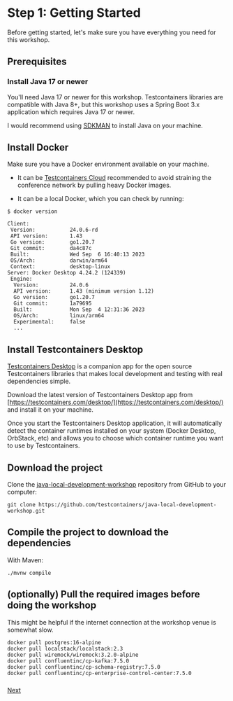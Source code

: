 # Step 1: Getting Started
Before getting started, let's make sure you have everything you need for this workshop.

## Prerequisites

### Install Java 17 or newer
You'll need Java 17 or newer for this workshop.
Testcontainers libraries are compatible with Java 8+, but this workshop uses a Spring Boot 3.x application which requires Java 17 or newer.

I would recommend using [SDKMAN](https://sdkman.io/) to install Java on your machine.

## Install Docker

Make sure you have a Docker environment available on your machine.

* It can be [Testcontainers Cloud](https://testcontainers.com/cloud) recommended to avoid straining the conference network by pulling heavy Docker images.

* It can be a local Docker, which you can check by running:
```shell
$ docker version

Client:
 Version:           24.0.6-rd
 API version:       1.43
 Go version:        go1.20.7
 Git commit:        da4c87c
 Built:             Wed Sep  6 16:40:13 2023
 OS/Arch:           darwin/arm64
 Context:           desktop-linux
Server: Docker Desktop 4.24.2 (124339)
 Engine:
  Version:          24.0.6
  API version:      1.43 (minimum version 1.12)
  Go version:       go1.20.7
  Git commit:       1a79695
  Built:            Mon Sep  4 12:31:36 2023
  OS/Arch:          linux/arm64
  Experimental:     false
  ...
```

## Install Testcontainers Desktop
[Testcontainers Desktop](https://testcontainers.com/desktop/) is a companion app for the open source Testcontainers libraries 
that makes local development and testing with real dependencies simple.

Download the latest version of Testcontainers Desktop app from [https://testcontainers.com/desktop/](https://testcontainers.com/desktop/) 
and install it on your machine. 

Once you start the Testcontainers Desktop application, it will automatically detect the container runtimes 
installed on your system (Docker Desktop, OrbStack, etc) 
and allows you to choose which container runtime you want to use by Testcontainers.

## Download the project

Clone the [java-local-development-workshop](https://github.com/testcontainers/java-local-development-workshop) repository from GitHub to your computer:  

```shell
git clone https://github.com/testcontainers/java-local-development-workshop.git
```

## Compile the project to download the dependencies

With Maven:
```shell
./mvnw compile
```

## \(optionally\) Pull the required images before doing the workshop

This might be helpful if the internet connection at the workshop venue is somewhat slow.

```shell
docker pull postgres:16-alpine
docker pull localstack/localstack:2.3
docker pull wiremock/wiremock:3.2.0-alpine
docker pull confluentinc/cp-kafka:7.5.0
docker pull confluentinc/cp-schema-registry:7.5.0
docker pull confluentinc/cp-enterprise-control-center:7.5.0
```

### 
[Next](step-2-exploring-the-app.md)
